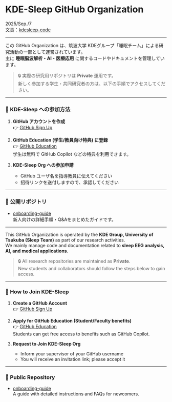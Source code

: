 # KDE-Sleep GitHub Organization
2025/Sep./7  
文責：[kdesleep-code](https://github.com/kdesleep-code)

---

この GitHub Organization は、筑波大学 KDEグループ「睡眠チーム」による研究活動の一部として運営されています。  
主に **睡眠脳波解析・AI・医療応用** に関するコードやドキュメントを管理しています。

> 🔒 実際の研究用リポジトリは **Private** 運用です。  
> 新しく参加する学生・共同研究者の方は、以下の手順でアクセスしてください。

---

### 🚪 KDE-Sleep への参加方法

1. **GitHub アカウントを作成**  
   👉 [GitHub Sign Up](https://github.com/join)

2. **GitHub Education (学生/教員向け特典) に登録**  
   👉 [GitHub Education](https://education.github.com/)  
   学生は無料で GitHub Copilot などの特典を利用できます。

3. **KDE-Sleep Org への参加申請**  
   - GitHub ユーザ名を指導教員に伝えてください  
   - 招待リンクを送付しますので、承認してください

---

### 📂 公開リポジトリ
- [onboarding-guide](https://github.com/KDE-Sleep/onboarding-guide)  
  新人向けの詳細手順・Q&Aをまとめたガイドです。

---

This GitHub Organization is operated by the **KDE Group, University of Tsukuba (Sleep Team)** as part of our research activities.  
We mainly manage code and documentation related to **sleep EEG analysis, AI, and medical applications**.

> 🔒 All research repositories are maintained as **Private**.  
> New students and collaborators should follow the steps below to gain access.

---

### 🚪 How to Join KDE-Sleep

1. **Create a GitHub Account**  
   👉 [GitHub Sign Up](https://github.com/join)

2. **Apply for GitHub Education (Student/Faculty benefits)**  
   👉 [GitHub Education](https://education.github.com/)  
   Students can get free access to benefits such as GitHub Copilot.

3. **Request to Join KDE-Sleep Org**  
   - Inform your supervisor of your GitHub username  
   - You will receive an invitation link; please accept it

---

### 📂 Public Repository
- [onboarding-guide](https://github.com/KDE-Sleep/onboarding-guide)  
  A guide with detailed instructions and FAQs for newcomers.
